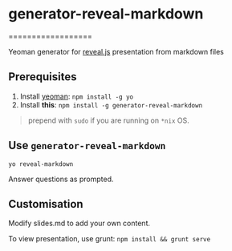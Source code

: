 # generator-reveal-markdown
==================

Yeoman generator for [reveal.js][reveal-url] presentation from markdown files

## Prerequisites ##

1. Install [yeoman](http://yeoman.io/): `npm install -g yo`
2. Install __this__: `npm install -g generator-reveal-markdown`

> prepend with `sudo` if you are running on `*nix` OS.

## Use `generator-reveal-markdown` ##

`yo reveal-markdown`

Answer questions as prompted.

## Customisation ##

Modify slides.md to add your own content. 

To view presentation, use grunt: `npm install && grunt serve`


[reveal-url]: https://github.com/hakimel/reveal.js
